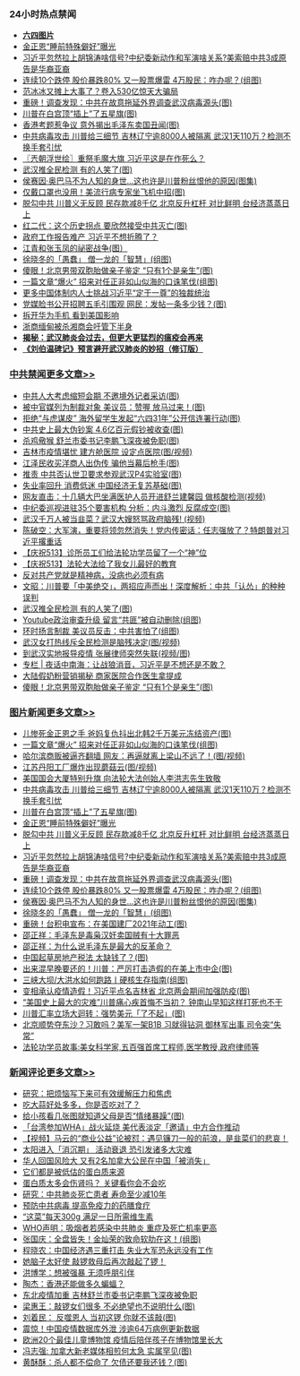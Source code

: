 <div class="catlist">
<h3>24小时热点禁闻</h3>
<ul>
<li><b><a href="64photo" target="_blank">六四图片</a></b></li>
<li><a href="https://github.com/fqnews/bnews/blob/master/topimagenews/20200515/1329125.md">金正恩“睡前特殊僻好”曝光</a></li>
<li><a href="https://github.com/fqnews/bnews/blob/master/topimagenews/20200515/1329091.md">习近平忽然拉上胡锦涛啥信号?中纪委新动作和军演啥关系?美索赔中共3成原告是华裔亚裔</a></li>
<li><a href="https://github.com/fqnews/bnews/blob/master/topimagenews/20200515/1329055.md">连续10个跌停 股价暴跌80% 又一股票爆雷 4万股民：咋办呢？(组图)</a></li>
<li><a href="https://github.com/fqnews/bnews/blob/master/cbnews/20200515/1329180.md">范冰冰又摊上大事了？卷入530亿惊天大骗局</a></li>
<li><a href="https://github.com/fqnews/bnews/blob/master/topimagenews/20200515/1329085.md">重磅！调查发现：中共在故意拖延外界调查武汉病毒源头(图)</a></li>
<li><a href="https://github.com/fqnews/bnews/blob/master/topimagenews/20200515/1329142.md">川普在白宫顶“插上”了五星旗(图)</a></li>
<li><a href="https://github.com/fqnews/bnews/blob/master/cbnews/20200515/1329080.md">香港考题惹争议 意外揭出毛泽东卖国丑闻(图)</a></li>
<li><a href="https://github.com/fqnews/bnews/blob/master/topimagenews/20200515/1329158.md">中共病毒攻击 川普给三细节 吉林辽宁逾8000人被隔离 武汉1天110万？检测不换手套引忧</a></li>
<li><a href="https://github.com/fqnews/bnews/blob/master/ssgc/20200516/1329328.md">〖兲朝浮世绘〗重祭毛魔大旗 习近平这是在作死么？</a></li>
<li><a href="https://github.com/fqnews/bnews/blob/master/cbnews/20200516/1329340.md">武汉推全民检测 有的人笑了(图)</a></li>
<li><a href="https://github.com/fqnews/bnews/blob/master/topimagenews/20200515/1329033.md">侯赛因·奥巴马不为人知的身世…这也许是川普粉丝恨他的原因(图集)</a></li>
<li><a href="https://github.com/fqnews/bnews/blob/master/cnnews/20200516/1329338.md">仅戴口罩也没用！美流行病专家坐飞机中招(图)</a></li>
<li><a href="https://github.com/fqnews/bnews/blob/master/topimagenews/20200515/1329107.md">脱勾中共 川普义无反顾 民存款减8千亿 北京反升杠杆 对比鲜明 台经济蒸蒸日上</a></li>
<li><a href="https://github.com/fqnews/bnews/blob/master/cbnews/20200515/1329081.md">红二代：这个历史拐点 要欣然接受中共灭亡(图)</a></li>
<li><a href="https://github.com/fqnews/bnews/blob/master/headline/20200516/1329413.md">政府工作报告难产 习近平不想折腾了？</a></li>
<li><a href="https://github.com/fqnews/bnews/blob/master/cnnews/20200516/1329364.md">江青和张玉凤的祕密战争(图）</a></li>
<li><a href="https://github.com/fqnews/bnews/blob/master/topimagenews/20200515/1329028.md">徐晓冬的「愚蠢」 僧一龙的「智慧」(组图)</a></li>
<li><a href="https://github.com/fqnews/bnews/blob/master/cbnews/20200516/1329279.md">傻眼！北京男带双胞胎做亲子鉴定 “只有1个是亲生”(图)</a></li>
<li><a href="https://github.com/fqnews/bnews/blob/master/topimagenews/20200516/1329494.md">一篇文章“爆火” 招来对任正非如山似海的口诛笔伐(组图)</a></li>
<li><a href="https://github.com/fqnews/bnews/blob/master/headline/20200515/1329222.md">更多中国体制内人士挑战习近平“定于一尊”的独裁统治</a></li>
<li><a href="https://github.com/fqnews/bnews/blob/master/cbnews/20200515/1329066.md">党媒脸书公开招聘五毛引围观 网民：发帖一条多少钱？(图)</a></li>
<li><a href="https://github.com/fqnews/bnews/blob/master/cnnews/20200515/1329181.md">拆开华为手机 看到美国影响</a></li>
<li><a href="https://github.com/fqnews/bnews/blob/master/baitai/20200515/1329113.md">浙商缅甸被杀湘商会吁管下半身</a></li>
<li><b><a href="https://github.com/fqnews/bnews/blob/master/comments/20200211/1275071.md" target="_blank">揭秘：武汉肺炎会过去，但更大更猛烈的瘟疫会再来</a></b></li>
<li><b><a href="https://github.com/fqnews/bnews/blob/master/comments/20200207/1272816.md" target="_blank">《刘伯温碑记》预言避开武汉肺炎的妙招（修订版）</a></b></li>
</ul>
</div>

<div class="catlist">
<h3><a href="https://github.com/fqnews/bnews/blob/master/cbnews/" target="_blank">中共禁闻</a><span><a href="https://github.com/fqnews/bnews/blob/master/cbnews/" target="_blank" rel="nofollow">更多文章>></a></span></h3>
<ul>
<li><a href="https://github.com/fqnews/bnews/blob/master/cbnews/20200516/1329536.md" target="_blank">中共人大考虑缩短会期 不邀境外记者采访(图)</a></li>
<li><a href="https://github.com/fqnews/bnews/blob/master/cbnews/20200516/1329529.md" target="_blank">被中官媒列为制裁对象 美议员：赞喔 放马过来！(图)</a></li>
<li><a href="https://github.com/fqnews/bnews/blob/master/cbnews/20200516/1329528.md" target="_blank">拒绝“与虎谋皮” 海外留学生发起“六四31年”公开信连署行动(图)</a></li>
<li><a href="https://github.com/fqnews/bnews/blob/master/cbnews/20200516/1329522.md" target="_blank">中共史上最大伪钞案 4.6亿百元假钞被收查(图)</a></li>
<li><a href="https://github.com/fqnews/bnews/blob/master/cbnews/20200516/1329505.md" target="_blank">杀鸡儆猴 舒兰市委书记李鹏飞深夜被免职(图)</a></li>
<li><a href="https://github.com/fqnews/bnews/blob/master/cbnews/20200516/1329504.md" target="_blank">吉林市疫情堪忧 建方舱医院 设定点医院(图/视频)</a></li>
<li><a href="https://github.com/fqnews/bnews/blob/master/cbnews/20200516/1329495.md" target="_blank">江泽民收买洋商人出伪传 骗他当幕后枪手(图)</a></li>
<li><a href="https://github.com/fqnews/bnews/blob/master/cbnews/20200516/1329489.md" target="_blank">推责 中共否认世卫要求参观武汉P4实验室(图)</a></li>
<li><a href="https://github.com/fqnews/bnews/blob/master/cbnews/20200516/1329488.md" target="_blank">失业率回升 消费低迷 中国经济无复苏基础(图)</a></li>
<li><a href="https://github.com/fqnews/bnews/blob/master/cbnews/20200516/1329475.md" target="_blank">网友直击：十几辆大巴坐满医护人员开进舒兰建馨园 做核酸检测(视频)</a></li>
<li><a href="https://github.com/fqnews/bnews/blob/master/cbnews/20200516/1329471.md" target="_blank">中纪委巡视进驻35个要害机构 分析：内斗激烈 反腐成空(图)</a></li>
<li><a href="https://github.com/fqnews/bnews/blob/master/cbnews/20200516/1329463.md" target="_blank">武汉千万人被当韭菜？武汉大嫂怒骂政府脑残! (视频)</a></li>
<li><a href="https://github.com/fqnews/bnews/blob/master/cbnews/20200516/1329462.md" target="_blank">陈破空：大军演，重要将领忽然消失！党内传密话：任志强放了？特朗普对习近平撂重话</a></li>
<li><a href="https://github.com/fqnews/bnews/blob/master/cbnews/20200516/1329217.md" target="_blank">【庆祝513】诊所员工们给法轮功学员留了一个“神”位</a></li>
<li><a href="https://github.com/fqnews/bnews/blob/master/cbnews/20200516/1329218.md" target="_blank">【庆祝513】法轮大法给了我女儿最好的教育</a></li>
<li><a href="https://github.com/fqnews/bnews/blob/master/cbnews/20200516/1329245.md" target="_blank">反对共产党就是精神病，没病也必须有病</a></li>
<li><a href="https://github.com/fqnews/bnews/blob/master/cbnews/20200516/1329353.md" target="_blank">文昭：川普要「中美绝交」，两招应声而出！深度解析：中共「认怂」的种种误判</a></li>
<li><a href="https://github.com/fqnews/bnews/blob/master/cbnews/20200516/1329340.md" target="_blank">武汉推全民检测 有的人笑了(图)</a></li>
<li><a href="https://github.com/fqnews/bnews/blob/master/cbnews/20200516/1329335.md" target="_blank">Youtube政治审查升级 留言“共匪”被自动删除(组图)</a></li>
<li><a href="https://github.com/fqnews/bnews/blob/master/cbnews/20200516/1329323.md" target="_blank">环时扬言制裁 美议员反击：中共害怕了(组图)</a></li>
<li><a href="https://github.com/fqnews/bnews/blob/master/cbnews/20200516/1329322.md" target="_blank">武汉女打热线斥全民检测是脑残决定(图/视频)</a></li>
<li><a href="https://github.com/fqnews/bnews/blob/master/cbnews/20200516/1329321.md" target="_blank">到武汉实地报导疫情 张展律师突然失联(视频/图)</a></li>
<li><a href="https://github.com/fqnews/bnews/blob/master/cbnews/20200516/1329311.md" target="_blank">专栏 | 夜话中南海：让战狼消音，习近平是不想还是不敢？</a></li>
<li><a href="https://github.com/fqnews/bnews/blob/master/cbnews/20200516/1329284.md" target="_blank">大陆假奶粉营销揭秘 商家医院合作医生拿提成</a></li>
<li><a href="https://github.com/fqnews/bnews/blob/master/cbnews/20200516/1329279.md" target="_blank">傻眼！北京男带双胞胎做亲子鉴定 “只有1个是亲生”(图)</a></li>

</ul>
</div>
<div class="catlist">
<h3><a href="https://github.com/fqnews/bnews/blob/master/topimagenews/" target="_blank">图片新闻</a><span><a href="https://github.com/fqnews/bnews/blob/master/topimagenews/" target="_blank" rel="nofollow">更多文章>></a></span></h3>
<ul>
<li><a href="https://github.com/fqnews/bnews/blob/master/topimagenews/20200516/1329532.md" target="_blank">儿惨死金正恩之手 爸妈复仇抖出北韩2千万美元冻结资产(图)</a></li>
<li><a href="https://github.com/fqnews/bnews/blob/master/topimagenews/20200516/1329494.md" target="_blank">一篇文章“爆火” 招来对任正非如山似海的口诛笔伐(组图)</a></li>
<li><a href="https://github.com/fqnews/bnews/blob/master/topimagenews/20200516/1329443.md" target="_blank">哈尔滨商贩被逼齐翻墙 网友：再逼就离上梁山不远了！(图/视频)</a></li>
<li><a href="https://github.com/fqnews/bnews/blob/master/topimagenews/20200516/1329421.md" target="_blank">江苏丹阳工厂爆炸出现蘑菇云(图/视频)</a></li>
<li><a href="https://github.com/fqnews/bnews/blob/master/comments/20200516/1329276.md" target="_blank">美国国会大厦特别升旗 向法轮大法创始人李洪志先生致敬</a></li>
<li><a href="https://github.com/fqnews/bnews/blob/master/topimagenews/20200515/1329158.md" target="_blank">中共病毒攻击 川普给三细节 吉林辽宁逾8000人被隔离 武汉1天110万？检测不换手套引忧</a></li>
<li><a href="https://github.com/fqnews/bnews/blob/master/topimagenews/20200515/1329142.md" target="_blank">川普在白宫顶“插上”了五星旗(图)</a></li>
<li><a href="https://github.com/fqnews/bnews/blob/master/topimagenews/20200515/1329125.md" target="_blank">金正恩“睡前特殊僻好”曝光</a></li>
<li><a href="https://github.com/fqnews/bnews/blob/master/topimagenews/20200515/1329107.md" target="_blank">脱勾中共 川普义无反顾 民存款减8千亿 北京反升杠杆 对比鲜明 台经济蒸蒸日上</a></li>
<li><a href="https://github.com/fqnews/bnews/blob/master/topimagenews/20200515/1329091.md" target="_blank">习近平忽然拉上胡锦涛啥信号?中纪委新动作和军演啥关系?美索赔中共3成原告是华裔亚裔</a></li>
<li><a href="https://github.com/fqnews/bnews/blob/master/topimagenews/20200515/1329085.md" target="_blank">重磅！调查发现：中共在故意拖延外界调查武汉病毒源头(图)</a></li>
<li><a href="https://github.com/fqnews/bnews/blob/master/topimagenews/20200515/1329055.md" target="_blank">连续10个跌停 股价暴跌80% 又一股票爆雷 4万股民：咋办呢？(组图)</a></li>
<li><a href="https://github.com/fqnews/bnews/blob/master/topimagenews/20200515/1329033.md" target="_blank">侯赛因·奥巴马不为人知的身世…这也许是川普粉丝恨他的原因(图集)</a></li>
<li><a href="https://github.com/fqnews/bnews/blob/master/topimagenews/20200515/1329028.md" target="_blank">徐晓冬的「愚蠢」 僧一龙的「智慧」(组图)</a></li>
<li><a href="https://github.com/fqnews/bnews/blob/master/topimagenews/20200515/1329007.md" target="_blank">重磅！台积电宣布：在美国建厂2021年动工(图)</a></li>
<li><a href="https://github.com/fqnews/bnews/blob/master/comments/20200515/205308.md" target="_blank">邵正祥：毛泽东是毒枭汉奸卖国贼有十大罪恶</a></li>
<li><a href="https://github.com/fqnews/bnews/blob/master/comments/20200515/1286256.md" target="_blank">邵正祥：为什么说毛泽东是最大的反革命？</a></li>
<li><a href="https://github.com/fqnews/bnews/blob/master/topimagenews/20200515/1328920.md" target="_blank">中国起草房地产税法 太缺钱了？(图)</a></li>
<li><a href="https://github.com/fqnews/bnews/blob/master/topimagenews/20200515/1328906.md" target="_blank">出来混早晚要还的！川普：严厉打击造假的在美上市中企(图)</a></li>
<li><a href="https://github.com/fqnews/bnews/blob/master/topimagenews/20200515/1328905.md" target="_blank">三峡大坝/大洪水如何跑路丨硬核生存指南(组图)</a></li>
<li><a href="https://github.com/fqnews/bnews/blob/master/topimagenews/20200515/1328904.md" target="_blank">变相承认疫情造假！习近平点名吉林省 北京两会期间加强防疫(图)</a></li>
<li><a href="https://github.com/fqnews/bnews/blob/master/topimagenews/20200514/1328663.md" target="_blank">&#8220;美国史上最大的灾难”川普痛心疾首悔不当初？ 钟南山早知这样打死也不干</a></li>
<li><a href="https://github.com/fqnews/bnews/blob/master/topimagenews/20200514/1328643.md" target="_blank">川普汇率立场大迴转：强势美元「了不起」(图)</a></li>
<li><a href="https://github.com/fqnews/bnews/blob/master/topimagenews/20200514/1328591.md" target="_blank">北京顺势夺东沙？习敢吗？美军一架B1B 习就得钻洞 御林军出事 司令突“失常”</a></li>
<li><a href="https://github.com/fqnews/bnews/blob/master/comments/20200514/1328547.md" target="_blank">法轮功学员故事:美女科学家,五百强首席工程师,医学教授,政府律师等</a></li>

</ul>
</div>
<div class="catlist">
<h3><a href="https://github.com/fqnews/bnews/blob/master/comments/" target="_blank">新闻评论</a><span><a href="https://github.com/fqnews/bnews/blob/master/comments/" target="_blank" rel="nofollow">更多文章>></a></span></h3>
<ul>
<li><a href="https://github.com/fqnews/bnews/blob/master/comments/20200516/1329540.md" target="_blank">研究：把烦恼写下来可有效缓解压力和焦虑</a></li>
<li><a href="https://github.com/fqnews/bnews/blob/master/comments/20200516/1329539.md" target="_blank">吃大蒜好处多多，你是否吃对了？</a></li>
<li><a href="https://github.com/fqnews/bnews/blob/master/comments/20200516/1329535.md" target="_blank">给小孩看几张图就知道父母是否“情绪暴躁”(图)</a></li>
<li><a href="https://github.com/fqnews/bnews/blob/master/comments/20200516/1329534.md" target="_blank">「台湾参加WHA」战火延烧 美代表淡定「邀请」中方合作推动</a></li>
<li><a href="https://github.com/fqnews/bnews/blob/master/comments/20200516/1329533.md" target="_blank">【视频】马云的“商业公益”论被怼：遇见镰刀一般的前浪，是韭菜们的悲哀！</a></li>
<li><a href="https://github.com/fqnews/bnews/blob/master/comments/20200516/1329531.md" target="_blank">太阳进入「消沉期」 活动衰退 恐引发诸多大灾难</a></li>
<li><a href="https://github.com/fqnews/bnews/blob/master/comments/20200516/1329526.md" target="_blank">华人回国风险大 又有2名加拿大公民在中国「被消失」</a></li>
<li><a href="https://github.com/fqnews/bnews/blob/master/comments/20200516/1329520.md" target="_blank">它们都是被低估的蛋白质来源</a></li>
<li><a href="https://github.com/fqnews/bnews/blob/master/comments/20200516/1329519.md" target="_blank">蛋白质太多会伤肾吗？ 关键看你会不会吃</a></li>
<li><a href="https://github.com/fqnews/bnews/blob/master/comments/20200516/1329518.md" target="_blank">研究：中共肺炎死亡患者 寿命至少减10年</a></li>
<li><a href="https://github.com/fqnews/bnews/blob/master/comments/20200516/1329517.md" target="_blank">预防中共病毒 提高免疫力的药膳食疗</a></li>
<li><a href="https://github.com/fqnews/bnews/blob/master/comments/20200516/1329516.md" target="_blank">“这菜”每天300g 满足一日所需维生素</a></li>
<li><a href="https://github.com/fqnews/bnews/blob/master/comments/20200516/1329515.md" target="_blank">WHO声明：吸烟者若感染中共肺炎 重症及死亡机率更高</a></li>
<li><a href="https://github.com/fqnews/bnews/blob/master/comments/20200516/1329512.md" target="_blank">张国庆：全盘皆失！金灿荣的致命软肋在这！(组图)</a></li>
<li><a href="https://github.com/fqnews/bnews/blob/master/comments/20200516/1329511.md" target="_blank">程晓农：中国经济遇三重打击  失业大军恐永远没有工作</a></li>
<li><a href="https://github.com/fqnews/bnews/blob/master/comments/20200516/1329510.md" target="_blank">她脑子太好使 敲锣救母后再次敲起了锣！</a></li>
<li><a href="https://github.com/fqnews/bnews/blob/master/comments/20200516/1329507.md" target="_blank">洪博学：想被强暴 无须呼朋引伴</a></li>
<li><a href="https://github.com/fqnews/bnews/blob/master/comments/20200516/1329506.md" target="_blank">陶杰：香港还能做多久蝙蝠？</a></li>
<li><a href="https://github.com/fqnews/bnews/blob/master/comments/20200516/1329496.md" target="_blank">东北疫情加重 吉林舒兰市委书记李鹏飞深夜被免职</a></li>
<li><a href="https://github.com/fqnews/bnews/blob/master/comments/20200516/1329493.md" target="_blank">梁惠王：敲锣女们很多 不必绝望也不说明什么(图)</a></li>
<li><a href="https://github.com/fqnews/bnews/blob/master/comments/20200516/1329492.md" target="_blank">刘着民： 反噬恩人 当初这锣 你就不该敲(图)</a></li>
<li><a href="https://github.com/fqnews/bnews/blob/master/comments/20200516/1329483.md" target="_blank">震惊！中国疫情数据库外泄 涉逾64万病例更新数据</a></li>
<li><a href="https://github.com/fqnews/bnews/blob/master/comments/20200516/1329473.md" target="_blank">欧洲20个最佳儿童博物馆 疫情后陪伴孩子在博物馆里长大</a></li>
<li><a href="https://github.com/fqnews/bnews/blob/master/comments/20200516/1329465.md" target="_blank">冯志强: 加拿大新老媒体相煎何太急 实属罕见(图)</a></li>
<li><a href="https://github.com/fqnews/bnews/blob/master/comments/20200516/1329458.md" target="_blank">黄酥酥：杀人都不偿命了 欠债还要我还钱？(图)</a></li>

</ul>
</div>